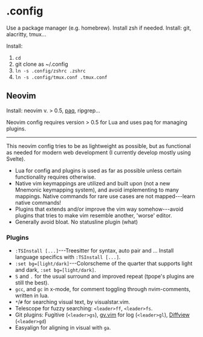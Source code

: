 # .config

Use a package manager (e.g. homebrew). Install zsh if needed. Install: git, alacritty, tmux...

Install:

1. `cd`
2. git clone as ~/.config
3. `ln -s .config/zshrc .zshrc`
4. `ln -s .config/tmux.conf .tmux.conf`

## Neovim

Install: neovim v. > 0.5, [paq](https://github.com/savq/paq-nvim), ripgrep...

Neovim config requires version > 0.5 for Lua and uses paq for managing plugins.

---

This neovim config tries to be as lightweight as possible, but as functional as needed for modern web development (I currently develop mostly using Svelte).

- Lua for config and plugins is used as far as possible unless certain functionality requires otherwise.
- Native vim keymappings are utilized and built upon (not a new Mnemonic keymapping system), and avoid implementing to many mappings. Native commands for rare use cases are not mapped---learn native commands!
- Plugins that extends and/or improve the vim way somehow---avoid plugins that tries to make vim resemble another, 'worse' editor.
- Generally avoid bloat. No statusline plugin (what)

### Plugins

- `:TSInstall [...]`---Treesitter for syntax, auto pair and ... Install language specifics with `:TSInstall [...]`.
- `:set bg=[light/dark]`---Colorscheme of the quarter that supports light and dark, `:set bg=[light/dark]`.
- `S` and `.` for the usual surround and improved repeat (tpope's plugins are still the best).
- `gcc`, and `gc` in x-mode, for comment toggling through nvim-comments, written in lua.
- `*`/`#` for searching visual text, by visualstar.vim.
- Telescope for fuzzy searching: `<leader>ff`, `<leader>fs`.
- Git plugins: Fugitive (`<leader>gs`), [gv.vim][gv] for log (`<leader>gl`), [Diffview](https://github.com/sindrets/diffview.nvim) (`<leader>gd`)
- Easyalign for aligning in visual with `ga`.

[gv]: https://github.com/junegunn/gv.vim
